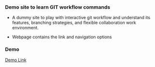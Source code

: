 ### Demo site to learn GIT workflow commands


 - A dummy site to play with interactive git workflow and understand its features, branching strategies, and flexible collaboration work environment.

 - Webpage contains the link and navigation options   

 
 
 
 ### Demo
 
 [Demo Link](https://explore-my-city.herokuapp.com/)